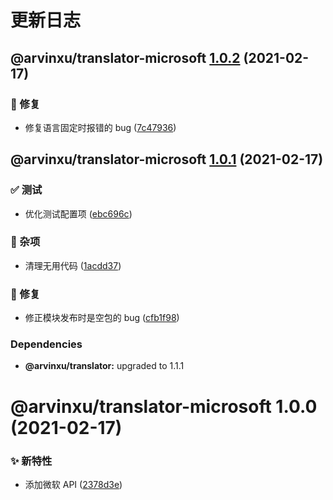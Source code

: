 # 更新日志

## @arvinxu/translator-microsoft [1.0.2](https://github.com/arvinxx/translator/compare/@arvinxu/translator-microsoft@1.0.1...@arvinxu/translator-microsoft@1.0.2) (2021-02-17)


### 🐛 修复

* 修复语言固定时报错的 bug ([7c47936](https://github.com/arvinxx/translator/commit/7c47936))

## @arvinxu/translator-microsoft [1.0.1](https://github.com/arvinxx/translator/compare/@arvinxu/translator-microsoft@1.0.0...@arvinxu/translator-microsoft@1.0.1) (2021-02-17)


### ✅ 测试

* 优化测试配置项 ([ebc696c](https://github.com/arvinxx/translator/commit/ebc696c))


### 🎫 杂项

* 清理无用代码 ([1acdd37](https://github.com/arvinxx/translator/commit/1acdd37))


### 🐛 修复

* 修正模块发布时是空包的 bug ([cfb1f98](https://github.com/arvinxx/translator/commit/cfb1f98))





### Dependencies

* **@arvinxu/translator:** upgraded to 1.1.1

# @arvinxu/translator-microsoft 1.0.0 (2021-02-17)


### ✨ 新特性

* 添加微软 API ([2378d3e](https://github.com/arvinxx/translator/commit/2378d3e))
